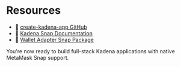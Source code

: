 # Resources

- 🔗 [create-kadena-app GitHub](https://github.com/kadena-community/create-kadena-app)
- 🔗 [Kadena Snap Documentation](https://github.com/kadena-community/kadena-snap)
- 🔗 [Wallet Adapter Snap Package](https://www.npmjs.com/package/@kadena/wallet-adapter-snap)

You're now ready to build full-stack Kadena applications with native MetaMask Snap support.
